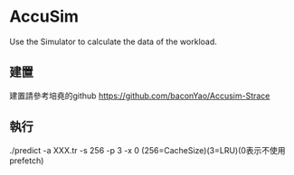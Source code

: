 # AccuSim
Use the Simulator to calculate the data of the workload.

## 建置
建置請參考培堯的github https://github.com/baconYao/Accusim-Strace

## 執行  
./predict -a XXX.tr -s 256 -p 3 -x 0
(256=CacheSize)(3=LRU)(0表示不使用prefetch) 
